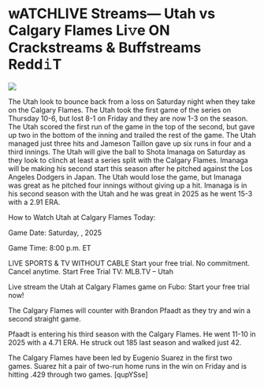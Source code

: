 # wATCHLIVE Streams— Utah vs Calgary Flames Li𝚟e ON Crackstreams & Buffstreams Redd𝚒T  
  
  
[![](https://i.imgur.com/qSNzIqt.png)](https://movie.rssnews.media/UhiJCHm.php)  
  
The Utah look to bounce back from a loss on Saturday night when they take on the Calgary Flames. The Utah took the first game of the series on Thursday 10-6, but lost 8-1 on Friday and they are now 1-3 on the season. The Utah scored the first run of the game in the top of the second, but gave up two in the bottom of the inning and trailed the rest of the game. The Utah managed just three hits and Jameson Taillon gave up six runs in four and a third innings. The Utah will give the ball to Shota Imanaga on Saturday as they look to clinch at least a series split with the Calgary Flames. Imanaga will be making his second start this season after he pitched against the Los Angeles Dodgers in Japan. The Utah would lose the game, but Imanaga was great as he pitched four innings without giving up a hit. Imanaga is in his second season with the Utah and he was great in 2025 as he went 15-3 with a 2.91 ERA.

How to Watch Utah at Calgary Flames Today:

Game Date: Saturday, , 2025

Game Time: 8:00 p.m. ET

LIVE SPORTS & TV WITHOUT CABLE
Start your free trial. No commitment. Cancel anytime.
Start Free Trial
TV: MLB.TV – Utah

Live stream the Utah at Calgary Flames game on Fubo: Start your free trial now!

The Calgary Flames will counter with Brandon Pfaadt as they try and win a second straight game.

Pfaadt is entering his third season with the Calgary Flames. He went 11-10 in 2025 with a 4.71 ERA. He struck out 185 last season and walked just 42.

The Calgary Flames have been led by Eugenio Suarez in the first two games. Suarez hit a pair of two-run home runs in the win on Friday and is hitting .429 through two games. [qupYSse]